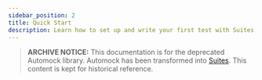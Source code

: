 ```yaml
---
sidebar_position: 2
title: Quick Start
description: Learn how to set up and write your first test with Suites in minutes
---
```


> **ARCHIVE NOTICE:** This documentation is for the deprecated Automock library. Automock has been transformed into [Suites](https://suites.dev). This content is kept for historical reference.

